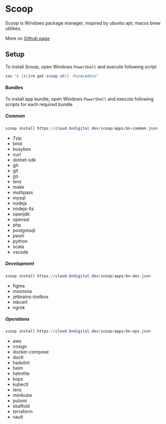 # Scoop

Scoop is Windows package manager, inspired by ubuntu apt, macos brew utilities.

More on [Github page](https://github.com/ScoopInstaller/Scoop)

## Setup

To install Scoop, open Windows `PowerShell` and execute following script

```powershell
iex "& {$(irm get.scoop.sh)} -RunAsAdmin"
```

#### Bundles

To install app bundle, open Windows `PowerShell` and execute following scripts for each required bundle

##### Common

```powershell
scoop install https://cloud.bndigital.dev/scoop/apps/bn-common.json
```

- 7zip
- bind
- busybox
- curl
- dotnet-sdk
- gh
- git
- go
- lens
- make
- multipass
- mysql
- nodejs
- nodejs-lts
- openjdk
- openssl
- php
- postgresql
- pwsh
- python
- scala
- vscode

##### Development

```powershell
scoop install https://cloud.bndigital.dev/scoop/apps/bn-dev.json
```

- figma
- insomnia
- jetbrains-toolbox
- mkcert
- ngrok

##### Operations

```powershell
scoop install https://cloud.bndigital.dev/scoop/apps/bn-ops.json
```

- aws
- cosign
- docker-compose
- doctl
- hadolint
- helm
- helmfile
- kops
- kubectl
- lens
- minikube
- pulumi
- skaffold
- terraform
- vault
